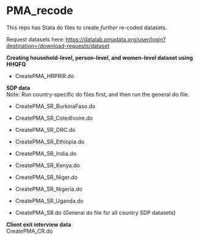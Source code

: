 # PMA_recode
This repo has Stata do files to create *further* re-coded datasets. 

Request datasets here: https://datalab.pmadata.org/user/login?destination=/download-requests/dataset 

**Creating household-level, person-level, and women-level dataset using HHQFQ**         
- CreatePMA_HRPRIR.do

**SDP data**     
Note: Run country-specific do files first, and then run the general do file.  
- CreatePMA_SR_BurkinaFaso.do   
- CreatePMA_SR_CotedIvoire.do    
- CreatePMA_SR_DRC.do    
- CreatePMA_SR_Ethiopia.do    
- CreatePMA_SR_India.do    
- CreatePMA_SR_Kenya.do    
- CreatePMA_SR_Niger.do    
- CreatePMA_SR_Nigeria.do    
- CreatePMA_SR_Uganda.do    

- CreatePMA_SR.do (General do file for all country SDP datasets)    

**Client exit interview data**    
CreatePMA_CR.do   


